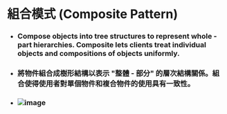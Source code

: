 組合模式 (Composite Pattern)
=====
* ### Compose objects into tree structures to represent whole - part hierarchies. Composite lets clients treat individual objects and compositions of objects uniformly.
* ### 將物件組合成樹形結構以表示 "整體 - 部分" 的層次結構關係。組合使得使用者對單個物件和複合物件的使用具有一致性。
* ### ![image](https://gitlab.com/ChiangWei/main/-/raw/master/DesignPatterns%20(Python)/%E7%B5%84%E5%90%88%E6%A8%A1%E5%BC%8F%20(Composite%20Pattern)/%E7%B5%84%E5%90%88%E6%A8%A1%E5%BC%8F%E7%9A%84%E9%A1%9E%E5%88%A5%E5%9C%96.jpg)
